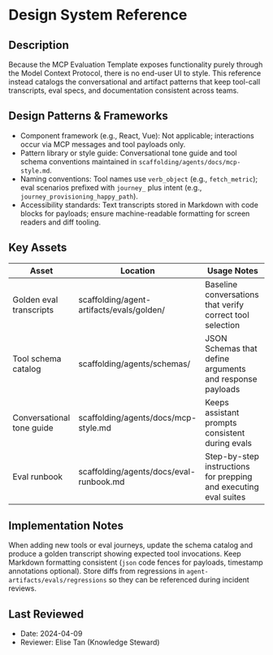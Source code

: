 # Design System Reference

## Description
Because the MCP Evaluation Template exposes functionality purely through the Model Context Protocol, there is no end-user UI to style. This reference instead catalogs the conversational and artifact patterns that keep tool-call transcripts, eval specs, and documentation consistent across teams.

## Design Patterns & Frameworks
- Component framework (e.g., React, Vue): Not applicable; interactions occur via MCP messages and tool payloads only.
- Pattern library or style guide: Conversational tone guide and tool schema conventions maintained in `scaffolding/agents/docs/mcp-style.md`.
- Naming conventions: Tool names use `verb_object` (e.g., `fetch_metric`); eval scenarios prefixed with `journey_` plus intent (e.g., `journey_provisioning_happy_path`).
- Accessibility standards: Text transcripts stored in Markdown with code blocks for payloads; ensure machine-readable formatting for screen readers and diff tooling.

## Key Assets
| Asset | Location | Usage Notes |
|-------|----------|-------------|
| Golden eval transcripts | scaffolding/agent-artifacts/evals/golden/ | Baseline conversations that verify correct tool selection |
| Tool schema catalog | scaffolding/agents/schemas/ | JSON Schemas that define arguments and response payloads |
| Conversational tone guide | scaffolding/agents/docs/mcp-style.md | Keeps assistant prompts consistent during evals |
| Eval runbook | scaffolding/agents/docs/eval-runbook.md | Step-by-step instructions for prepping and executing eval suites |

## Implementation Notes
When adding new tools or eval journeys, update the schema catalog and produce a golden transcript showing expected tool invocations. Keep Markdown formatting consistent (`json` code fences for payloads, timestamp annotations optional). Store diffs from regressions in `agent-artifacts/evals/regressions` so they can be referenced during incident reviews.

## Last Reviewed
- Date: 2024-04-09
- Reviewer: Elise Tan (Knowledge Steward)
